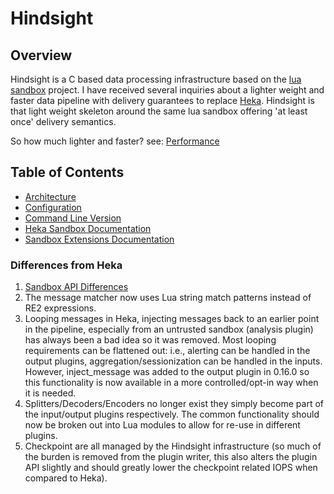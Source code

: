 # Hindsight

## Overview

Hindsight is a C based data processing infrastructure based on the
[lua sandbox](https://github.com/mozilla-services/lua_sandbox) project. I have
received several inquiries about a lighter weight and faster data pipeline with
delivery guarantees to replace [Heka](https://github.com/mozilla-services/heka).
Hindsight is that light weight skeleton around the same lua sandbox offering 'at
least once' delivery semantics.

So how much lighter and faster? see: [Performance](performance.md)

## Table of Contents

* [Architecture](architecture.md)
* [Configuration](configuration.md)
* [Command Line Version](hindsight_cli.md)
* [Heka Sandbox Documentation](http://mozilla-services.github.io/lua_sandbox/heka/index.html)
* [Sandbox Extensions Documentation](http://mozilla-services.github.io/lua_sandbox_extensions/index.html)

### Differences from Heka

1. [Sandbox API Differences](http://mozilla-services.github.io/lua_sandbox/heka/index.html#sandbox-api-changes-from-the-go-heka-sandbox)
1. The message matcher now uses Lua string match patterns instead of RE2
expressions.
1. Looping messages in Heka, injecting messages back to an earlier point in the
pipeline, especially from an untrusted sandbox (analysis plugin) has always been
a bad idea so it was removed. Most looping requirements can be flattened out:
i.e., alerting can be handled in the output plugins, aggregation/sessionization
can be handled in the inputs. However, inject_message was added to the output
plugin in 0.16.0 so this functionality is now available in a more
controlled/opt-in way when it is needed.
1. Splitters/Decoders/Encoders no longer exist they simply become part of the
input/output plugins respectively. The common functionality should now be broken
out into Lua modules to allow for re-use in different plugins.
1. Checkpoint are all managed by the Hindsight infrastructure (so much of the
burden is removed from the plugin writer, this also alters the plugin API
slightly and should greatly lower the checkpoint related IOPS when compared
to Heka).
